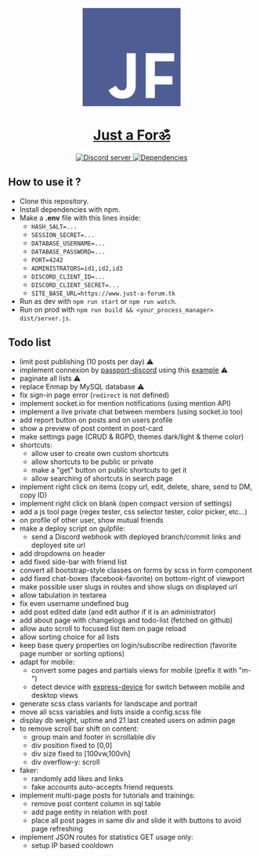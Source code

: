 <div align="center">
    <a href="https://just-a-forum.tk">
        <img src="./brand/logo_dark-blurple-white.png" width="200" alt="just-a-forum-logo" />
        <h1> Just a Forॐ </h1>
    </a>
    <a href="https://discord.gg/3vC2XWK">
      <img src="https://img.shields.io/discord/507389389098188820?color=7289da&logo=discord&logoColor=white" alt="Discord server" />
    </a>
    <a href="https://david-dm.org/CamilleAbella/just-a-forum">
      <img src="https://img.shields.io/david/CamilleAbella/just-a-forum.svg?maxAge=3600" alt="Dependencies" />
    </a>
</div>

## How to use it ?

- Clone this repository.
- Install dependencies with npm.
- Make a **.env** file with this lines inside:
    - `HASH_SALT=...`
    - `SESSION_SECRET=...`
    - `DATABASE_USERNAME=...`
    - `DATABASE_PASSWORD=...`
    - `PORT=4242`
    - `ADMINISTRATORS=id1,id2,id3`
    - `DISCORD_CLIENT_ID=...`
    - `DISCORD_CLIENT_SECRET=...`
    - `SITE_BASE_URL=https://www.just-a-forum.tk`
- Run as dev with `npm run start` or `npm run watch`.
- Run on prod with `npm run build && <your_process_manager> dist/server.js`.

## Todo list

- limit post publishing (10 posts per day) ⚠️
- implement connexion by [passport-discord](https://www.npmjs.com/package/passport-discord) using this [example](https://github.com/nicholastay/passport-discord/blob/master/example/server.js) ⚠️
- paginate all lists ⚠️
- replace Enmap by MySQL database ⚠️
- fix sign-in page error (`redirect` is not defined)
- implement socket.io for mention notifications (using mention API)
- implement a live private chat between members (using socket.io too)
- add report button on posts and on users profile
- show a preview of post content in post-card
- make settings page (CRUD & RGPD, themes dark/light & theme color)
- shortcuts:
    - allow user to create own custom shortcuts
    - allow shortcuts to be public or private
    - make a "get" button on public shortcuts to get it
    - allow searching of shortcuts in search page
- implement right click on items (copy url, edit, delete, share, send to DM, copy ID)
- implement right click on blank (open compact version of settings)
- add a js tool page (regex tester, css selector tester, color picker, etc...)
- on profile of other user, show mutual friends
- make a deploy script on gulpfile:
    - send a Discord webhook with deployed branch/commit links and deployed site url
- add dropdowns on header
- add fixed side-bar with friend list
- convert all bootstrap-style classes on forms by scss in form component
- add fixed chat-boxes (facebook-favorite) on bottom-right of viewport
- make possible user slugs in routes and show slugs on displayed url
- allow tabulation in textarea
- fix even username undefined bug
- add post edited date (and edit author if it is an administrator)
- add about page with changelogs and todo-list (fetched on github)
- allow auto scroll to focused list item on page reload
- allow sorting choice for all lists
- keep base query properties on login/subscribe redirection (favorite page number or sorting options)
- adapt for mobile:
    - convert some pages and partials views for mobile (prefix it with "m-")
    - detect device with [express-device](https://www.npmjs.com/package/express-device) for switch between mobile and desktop views
- generate scss class variants for landscape and portrait
- move all scss variables and lists inside a config.scss file
- display db weight, uptime and 21 last created users on admin page
- to remove scroll bar shift on content:
    - group main and footer in scrollable div
    - div position fixed to [0,0]
    - div size fixed to [100vw,100vh]
    - div overflow-y: scroll
- faker:
    - randomly add likes and links
    - fake accounts auto-accepts friend requests
- implement multi-page posts for tutorials and trainings:
    - remove post content column in sql table
    - add page entity in relation with post
    - place all post pages in same div and slide it with buttons to avoid page refreshing
- implement JSON routes for statistics GET usage only:
    - setup IP based cooldown
